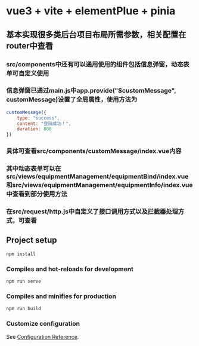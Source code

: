 # vue3 + vite + elementPlue + pinia

## 基本实现很多类后台项目布局所需参数，相关配置在router中查看
### src/components中还有可以通用使用的组件包括信息弹窗，动态表单可自定义使用
### 信息弹窗已通过main.js中app.provide("$customMessage", customMessage)设置了全局属性，使用方法为
```javascript
customMessage({
    type: "success",
    content: "登陆成功！",
    duration: 800
})
```
### 具体可查看src/components/customMessage/index.vue内容

### 其中动态表单可以在src/views/equipmentManagement/equipmentBind/index.vue和src/views/equipmentManagement/equipmentInfo/index.vue中查看到部分使用方法

### 在src/request/http.js中自定义了接口调用方式以及拦截器处理方式，可查看

## Project setup
```
npm install
```

### Compiles and hot-reloads for development
```
npm run serve
```

### Compiles and minifies for production
```
npm run build
```

### Customize configuration
See [Configuration Reference](https://cli.vuejs.org/config/).
